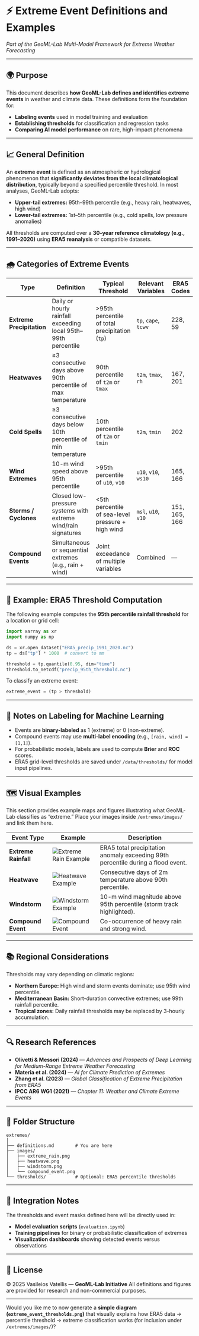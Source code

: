 # ⚡ Extreme Event Definitions and Examples

*Part of the GeoML-Lab Multi-Model Framework for Extreme Weather Forecasting*

---

## 🌍 Purpose

This document describes **how GeoML-Lab defines and identifies extreme events** in weather and climate data.
These definitions form the foundation for:

* **Labeling events** used in model training and evaluation
* **Establishing thresholds** for classification and regression tasks
* **Comparing AI model performance** on rare, high-impact phenomena

---

## 📈 General Definition

An **extreme event** is defined as an atmospheric or hydrological phenomenon that **significantly deviates from the local climatological distribution**, typically beyond a specified percentile threshold.
In most analyses, GeoML-Lab adopts:

* **Upper-tail extremes:** 95th–99th percentile (e.g., heavy rain, heatwaves, high wind)
* **Lower-tail extremes:** 1st–5th percentile (e.g., cold spells, low pressure anomalies)

All thresholds are computed over a **30-year reference climatology (e.g., 1991–2020)** using **ERA5 reanalysis** or compatible datasets.

---

## 🌧️ Categories of Extreme Events

| Type                      | Definition                                                    | Typical Threshold                                 | Relevant Variables   | ERA5 Codes    |
| ------------------------- | ------------------------------------------------------------- | ------------------------------------------------- | -------------------- | ------------- |
| **Extreme Precipitation** | Daily or hourly rainfall exceeding local 95th–99th percentile | >95th percentile of total precipitation (`tp`)    | `tp`, `cape`, `tcwv` | 228, 59       |
| **Heatwaves**             | ≥3 consecutive days above 90th percentile of max temperature  | 90th percentile of `t2m` or `tmax`                | `t2m`, `tmax`, `rh`  | 167, 201      |
| **Cold Spells**           | ≥3 consecutive days below 10th percentile of min temperature  | 10th percentile of `t2m` or `tmin`                | `t2m`, `tmin`        | 202           |
| **Wind Extremes**         | 10-m wind speed above 95th percentile                         | >95th percentile of `u10`, `v10`                  | `u10`, `v10`, `ws10` | 165, 166      |
| **Storms / Cyclones**     | Closed low-pressure systems with extreme wind/rain signatures | <5th percentile of sea-level pressure + high wind | `msl`, `u10`, `v10`  | 151, 165, 166 |
| **Compound Events**       | Simultaneous or sequential extremes (e.g., rain + wind)       | Joint exceedance of multiple variables            | Combined             | —             |

---

## 🧮 Example: ERA5 Threshold Computation

The following example computes the **95th percentile rainfall threshold** for a location or grid cell:

```python
import xarray as xr
import numpy as np

ds = xr.open_dataset("ERA5_precip_1991_2020.nc")
tp = ds["tp"] * 1000  # convert to mm

threshold = tp.quantile(0.95, dim="time")
threshold.to_netcdf("precip_95th_threshold.nc")
```

To classify an extreme event:

```python
extreme_event = (tp > threshold)
```

---

## 🧠 Notes on Labeling for Machine Learning

* Events are **binary-labeled** as 1 (extreme) or 0 (non-extreme).
* Compound events may use **multi-label encoding** (e.g., `[rain, wind] = [1,1]`).
* For probabilistic models, labels are used to compute **Brier** and **ROC** scores.
* ERA5 grid-level thresholds are saved under `/data/thresholds/` for model input pipelines.

---

## 🗺️ Visual Examples

This section provides example maps and figures illustrating what GeoML-Lab classifies as “extreme.”
Place your images inside `/extremes/images/` and link them here.

| Event Type           | Example                                            | Description                                                                      |
| -------------------- | -------------------------------------------------- | -------------------------------------------------------------------------------- |
| **Extreme Rainfall** | ![Extreme Rain Example](./images/extreme_rain.png) | ERA5 total precipitation anomaly exceeding 99th percentile during a flood event. |
| **Heatwave**         | ![Heatwave Example](./images/heatwave.png)         | Consecutive days of 2m temperature above 90th percentile.                        |
| **Windstorm**        | ![Windstorm Example](./images/windstorm.png)       | 10-m wind magnitude above 95th percentile (storm track highlighted).             |
| **Compound Event**   | ![Compound Event](./images/compound_event.png)     | Co-occurrence of heavy rain and strong wind.                                     |

---

## 📚 Regional Considerations

Thresholds may vary depending on climatic regions:

* **Northern Europe:** High wind and storm events dominate; use 95th wind percentile.
* **Mediterranean Basin:** Short-duration convective extremes; use 99th rainfall percentile.
* **Tropical zones:** Daily rainfall thresholds may be replaced by 3-hourly accumulation.

---

## 🔍 Research References

* **Olivetti & Messori (2024)** — *Advances and Prospects of Deep Learning for Medium-Range Extreme Weather Forecasting*
* **Materia et al. (2024)** — *AI for Climate Prediction of Extremes*
* **Zhang et al. (2023)** — *Global Classification of Extreme Precipitation from ERA5*
* **IPCC AR6 WG1 (2021)** — *Chapter 11: Weather and Climate Extreme Events*

---

## 📁 Folder Structure

```
extremes/
│
├── definitions.md        # You are here
├── images/
│   ├── extreme_rain.png
│   ├── heatwave.png
│   ├── windstorm.png
│   └── compound_event.png
└── thresholds/           # Optional: ERA5 percentile thresholds
```

---

## 🧩 Integration Notes

The thresholds and event masks defined here will be directly used in:

* **Model evaluation scripts** (`evaluation.ipynb`)
* **Training pipelines** for binary or probabilistic classification of extremes
* **Visualization dashboards** showing detected events versus observations

---

## 🧾 License

© 2025 Vasileios Vatellis — **GeoML-Lab Initiative**
All definitions and figures are provided for research and non-commercial purposes.

---

Would you like me to now generate a **simple diagram (`extreme_event_thresholds.png`)** that visually explains how ERA5 data → percentile threshold → extreme classification works (for inclusion under `/extremes/images/`)?
